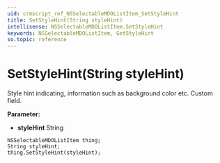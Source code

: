 ```yaml
---
uid: crmscript_ref_NSSelectableMDOListItem_SetStyleHint
title: SetStyleHint(String styleHint)
intellisense: NSSelectableMDOListItem.SetStyleHint
keywords: NSSelectableMDOListItem, GetStyleHint
so.topic: reference
---
```


# SetStyleHint(String styleHint)

Style hint indicating, information such as background color etc. Custom field.

**Parameter:** 
* **styleHint** String

```crmscript
NSSelectableMDOListItem thing;
String styleHint;
thing.SetStyleHint(styleHint);
```

